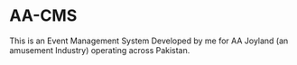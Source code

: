 # AA-CMS
This is an Event Management System Developed by me for AA Joyland (an amusement Industry) operating across Pakistan. 
